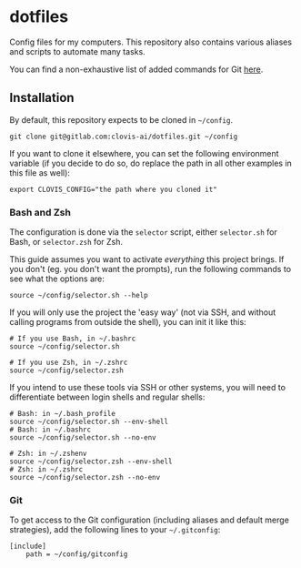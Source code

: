 # dotfiles

Config files for my computers.
This repository also contains various aliases and scripts to automate many tasks.

You can find a non-exhaustive list of added commands for Git [here](git-aliases.md).

## Installation

By default, this repository expects to be cloned in `~/config`.

    git clone git@gitlab.com:clovis-ai/dotfiles.git ~/config

If you want to clone it elsewhere, you can set the following environment variable (if you decide to do so, do replace the path in all other examples in this file as well):

    export CLOVIS_CONFIG="the path where you cloned it"

### Bash and Zsh

The configuration is done via the `selector` script, either `selector.sh` for Bash, or `selector.zsh` for Zsh.

This guide assumes you want to activate *everything* this project brings. If you don't (eg. you don't want the prompts), run the following commands to see what the options are:

    source ~/config/selector.sh --help

If you will only use the project the 'easy way' (not via SSH, and without calling programs from outside the shell), you can init it like this:

    # If you use Bash, in ~/.bashrc
    source ~/config/selector.sh

    # If you use Zsh, in ~/.zshrc
    source ~/config/selector.zsh

If you intend to use these tools via SSH or other systems, you will need to differentiate between login shells and regular shells:

    # Bash: in ~/.bash_profile
    source ~/config/selector.sh --env-shell
    # Bash: in ~/.bashrc
    source ~/config/selector.sh --no-env
    
    # Zsh: in ~/.zshenv
    source ~/config/selector.zsh --env-shell
    # Zsh: in ~/.zshrc
    source ~/config/selector.zsh --no-env

### Git

To get access to the Git configuration (including aliases and default merge strategies), add the following lines to your `~/.gitconfig`:

    [include]
        path = ~/config/gitconfig
